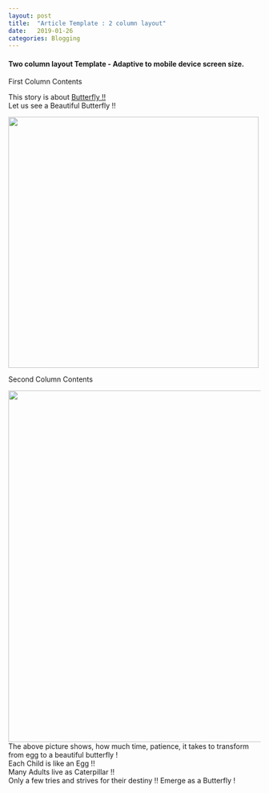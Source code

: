 ```yaml
---
layout: post
title:  "Article Template : 2 column layout"
date:   2019-01-26
categories: Blogging
---
```

<!-- 
  This is a webpage with Tables in its content.
  When we want to present the webpage with table and links, 
  1. Take this page as base, i.e copy and paste to your folder
  2. Edit the contents as you like. 
  3. Enjoy with Blogging your Good Thoughts to World !!
  4. Use Beautiful Bootstrap tags - https://www.w3schools.com/bootstrap4/bootstrap_images.asp
  5. use Bootstrap utilities for margins, texts, etc
  https://www.w3schools.com/bootstrap4/bootstrap_utilities.asp
-->
<h4> Two column layout Template - Adaptive to mobile device screen size.</h4>

<!---  The pt-4 make the content come down with padding or spacing--->
<div class="row pt-2">

  <div class="col"> 

  <!--- contentes of first column -->
  <p class="font Italic">First Column Contents </p> 

  This story is about <a href="https://en.wikipedia.org/wiki/Butterfly">Butterfly !! </a>
  <br>
  Let us see a Beautiful Butterfly !!
  <!--- Using Image is simple, just modify the source of weblink -->
  <img class="img-fluid" src="https://images.theconversation.com/files/232583/original/file-20180819-165937-1r7eq02.jpg?ixlib=rb-1.1.0&q=45&auto=format&w=1000&fit=clip" width="500" height="500">

  </div>

  <!--- contentes of second column -->
  <div class="col">
  <p class="font Italic">Second Column Contents </p> 
  <!--- Using Image is simple, just modify the source of weblink -->
  <img class="img-fluid" src="https://images.theconversation.com/files/232581/original/file-20180819-165967-ad9ept.jpg?ixlib=rb-1.1.0&q=45&auto=format&w=1000&fit=clip" width="700" height="700">
  <br>
  The above picture shows, how much time, patience, it takes to transform from egg to a beautiful butterfly !
  <br>
  Each Child is like an Egg !!
  <br>
  Many Adults live as Caterpillar !!
  <br>
  Only a few tries and strives for their destiny !!
  Emerge as a Butterfly !
  </div>

</div>